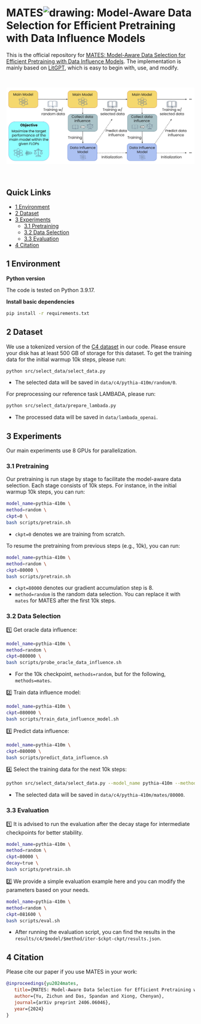 # MATES<img src="assets/avatar.png" alt="drawing" style="height: 1em;">: Model-Aware Data Selection for Efficient Pretraining with Data Influence Models

This is the official repository for [MATES: Model-Aware Data Selection for Efficient Pretraining with Data Influence Models](https://arxiv.org/pdf/2406.06046). The implementation is mainly based on [LitGPT](https://github.com/Lightning-AI/litgpt), which is easy to begin with, use, and modify.

<br>
<p align="center">
<img src="assets/MATES.png" width="600">
</p>
<br>

## Quick Links

- [1 Environment](#1-environment)
- [2 Dataset](#2-dataset)
- [3 Experiments](#3-experiments)
  - [3.1 Pretraining](#31-pretraining)
  - [3.2 Data Selection](#32-data-selection)
  - [3.3 Evaluation](#33-evaluation)
- [4 Citation](#4-citation)

## 1 Environment

**Python version**

The code is tested on Python 3.9.17.

**Install basic dependencies**

```bash
pip install -r requirements.txt
```

## 2 Dataset

We use a tokenized version of the [C4 dataset](https://huggingface.co/datasets/loganengstrom/dsdm-candidate-c4) in our code. Please ensure your disk has at least 500 GB of storage for this dataset. To get the training data for the initial warmup 10k steps, please run:

```bash
python src/select_data/select_data.py
```

- The selected data will be saved in `data/c4/pythia-410m/random/0`.

For preprocessing our reference task LAMBADA, please run:

```bash
python src/select_data/prepare_lambada.py
```

- The processed data will be saved in `data/lambada_openai`.

## 3 Experiments

Our main experiments use 8 GPUs for parallelization.

### 3.1 Pretraining

Our pretraining is run stage by stage to facilitate the model-aware data selection. Each stage consists of 10k steps. For instance, in the initial warmup 10k steps, you can run:

```bash
model_name=pythia-410m \
method=random \
ckpt=0 \
bash scripts/pretrain.sh
```

- `ckpt=0` denotes we are training from scratch.

To resume the pretraining from previous steps (e.g., 10k), you can run:

```bash
model_name=pythia-410m \
method=random \
ckpt=80000 \
bash scripts/pretrain.sh
```

- `ckpt=80000` denotes our gradient accumulation step is 8.
- `method=random` is the random data selection. You can replace it with `mates` for MATES after the first 10k steps.

### 3.2 Data Selection

1️⃣ Get oracle data influence:

```bash
model_name=pythia-410m \
method=random \
ckpt=080000 \
bash scripts/probe_oracle_data_influence.sh
```

- For the 10k checkpoint, `methods=random`, but for the following, `methods=mates`.

2️⃣ Train data influence model:

```bash
model_name=pythia-410m \
ckpt=080000 \
bash scripts/train_data_influence_model.sh
```

3️⃣ Predict data influence:

```bash
model_name=pythia-410m \
ckpt=080000 \
bash scripts/predict_data_influence.sh
```

4️⃣ Select the training data for the next 10k steps:

```bash
python src/select_data/select_data.py --model_name pythia-410m --method mates --ckpt 80000
```

- The selected data will be saved in `data/c4/pythia-410m/mates/80000`.

### 3.3 Evaluation

1️⃣ It is advised to run the evaluation after the decay stage for intermediate checkpoints for better stability.

```bash
model_name=pythia-410m \
method=random \
ckpt=80000 \
decay=true \
bash scripts/pretrain.sh
```

2️⃣ We provide a simple evaluation example here and you can modify the parameters based on your needs.

```bash
model_name=pythia-410m \
method=random \
ckpt=081600 \
bash scripts/eval.sh
```

- After running the evaluation script, you can find the results in the `results/c4/$model/$method/iter-$ckpt-ckpt/results.json`.

## 4 Citation

Please cite our paper if you use MATES in your work:

```bibtex
@inproceedings{yu2024mates,
   title={MATES: Model-Aware Data Selection for Efficient Pretraining with Data Influence Models},
   author={Yu, Zichun and Das, Spandan and Xiong, Chenyan},
   journal={arXiv preprint 2406.06046},
   year={2024}
}
```
